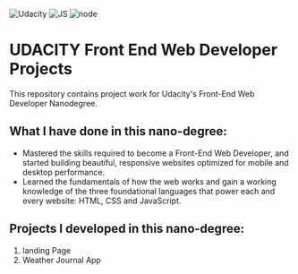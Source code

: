 ![Udacity](https://img.shields.io/badge/Udacity-grey?style=for-the-badge&logo=udacity&logoColor=#5FCFEE)
![JS](https://img.shields.io/badge/JavaScript-F7DF1E?style=for-the-badge&logo=javascript&logoColor=black)
![node](https://img.shields.io/badge/Node.js-339933?style=for-the-badge&logo=nodedotjs&logoColor=white)

# UDACITY Front End Web Developer Projects

This repository contains project work for Udacity's Front-End Web Developer Nanodegree.

## What I have done in this nano-degree:

- Mastered the skills required to become a Front-End Web Developer, and started building beautiful, responsive websites optimized for mobile and desktop performance.
- Learned the fundamentals of how the web works and gain a working knowledge of the three foundational languages that power each and every website: HTML, CSS and JavaScript.

## Projects I developed in this nano-degree:

1. landing Page
2. Weather Journal App
